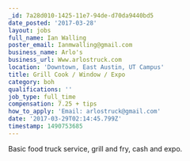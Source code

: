 ```yaml
---
_id: 7a28d010-1425-11e7-94de-d70da9440bd5
date_posted: '2017-03-28'
layout: jobs
full_name: Ian Walling
poster_email: Ianmwalling@gmail.com
business_name: Arlo's
business_url: Www.arlostruck.com
location: 'Downtown, East Austin, UT Campus'
title: Grill Cook / Window / Expo
category: boh
qualifications: ''
job_type: full_time
compensation: 7.25 + tips
how_to_apply: 'Email: arlostruck@gmail.com'
date: '2017-03-29T02:14:45.799Z'
timestamp: 1490753685
---
```

Basic food truck service, grill and fry, cash and expo.
